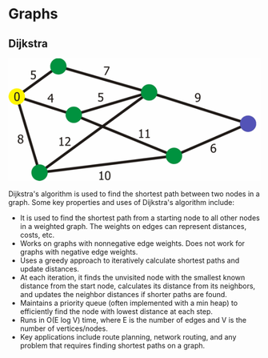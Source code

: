 # Graphs

## Dijkstra
![dijkstra-gif](assets/dijkstra.gif)

Dijkstra's algorithm is used to find the shortest path between two nodes in a graph. Some key properties and uses of Dijkstra's algorithm include:

* It is used to find the shortest path from a starting node to all other nodes in a weighted graph. The weights on edges can represent distances, costs, etc.
* Works on graphs with nonnegative edge weights. Does not work for graphs with negative edge weights.
* Uses a greedy approach to iteratively calculate shortest paths and update distances.
* At each iteration, it finds the unvisited node with the smallest known distance from the start node, calculates its distance from its neighbors, and updates the neighbor distances if shorter paths are found.
* Maintains a priority queue (often implemented with a min heap) to efficiently find the node with lowest distance at each step.
* Runs in O(E log V) time, where E is the number of edges and V is the number of vertices/nodes.
* Key applications include route planning, network routing, and any problem that requires finding shortest paths on a graph.
